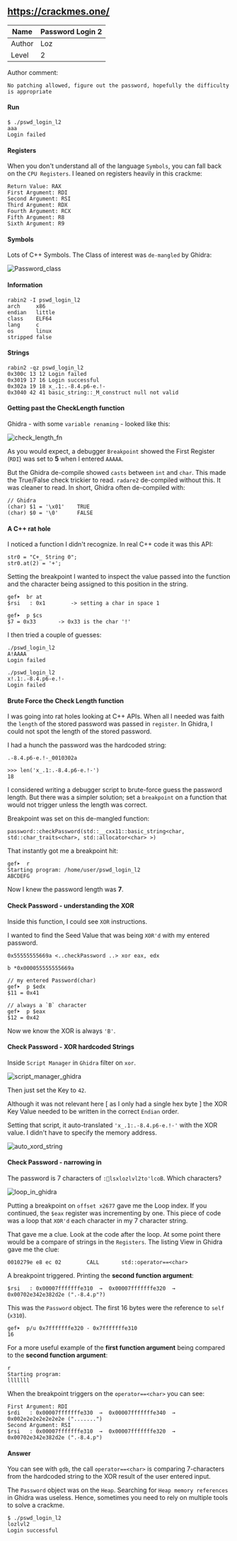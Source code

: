 ## https://crackmes.one/

Name | Password Login 2
--|--
Author  | Loz
Level  |  2

Author comment:
```
No patching allowed, figure out the password, hopefully the difficulty is appropriate
```
#### Run
```
$ ./pswd_login_l2
aaa
Login failed
```
#### Registers
When you don't understand all of the language `Symbols`, you can fall back on the `CPU Registers`.  I leaned on registers heavily in this crackme:
```
Return Value: RAX
First Argument: RDI
Second Argument: RSI
Third Argument: RDX
Fourth Argument: RCX
Fifth Argument: R8
Sixth Argument: R9
```

#### Symbols
Lots of C++ Symbols. The Class of interest was `de-mangled` by Ghidra:

![Password_class](/images/2020/02/password-class.png)

#### Information
```
rabin2 -I pswd_login_l2
arch     x86
endian   little
class    ELF64
lang     c
os       linux
stripped false
```
#### Strings
```
rabin2 -qz pswd_login_l2
0x300c 13 12 Login failed
0x3019 17 16 Login successful
0x302a 19 18 x_.1:.-8.4.p6-e.!-
0x3040 42 41 basic_string::_M_construct null not valid
```
#### Getting past the CheckLength function
Ghidra - with some `variable renaming` - looked like this:

![check_length_fn](/images/2020/02/check-length-fn.png)


As you would expect, a debugger `Breakpoint` showed the First Register (`RDI`) was set to **5** when I entered `AAAAA`.

But the Ghidra de-compile showed `casts` between `int` and `char`. This made the True/False check trickier to read.  `radare2` de-compiled without this. It was cleaner to read.  In short, Ghidra often de-compiled with:

```
// Ghidra
(char) $1 = '\x01'    TRUE
(char) $0 = '\0'      FALSE
```
#### A C++ rat hole
I noticed a function I didn't recognize. In real C++ code it was this API:
```
str0 = "C+_ String 0";
str0.at(2) = '+';
```
Setting the breakpoint I wanted to inspect the value passed into the function and the character being assigned to this position in the string.
```
gef➤  br at
$rsi   : 0x1		-> setting a char in space 1

gef➤  p $cs
$7 = 0x33		-> 0x33 is the char '!'
```
I then tried a couple of guesses:
```
./pswd_login_l2
A!AAAA
Login failed

./pswd_login_l2
x!.1:.-8.4.p6-e.!-
Login failed
```
#### Brute Force the Check Length function
I was going into rat holes looking at C++ APIs.  When all I needed was faith the `length` of the stored password was passed in `register`.  In Ghidra, I could not spot the length of the stored password.  

I had a hunch the password was the hardcoded string:
```
.-8.4.p6-e.!-_0010302a

>>> len('x_.1:.-8.4.p6-e.!-')
18
```
I considered writing a debugger script to brute-force guess the password length.  But there was a simpler solution; set a `breakpoint` on a function that would not trigger unless the length was correct.

Breakpoint was set on this de-mangled function:
```
password::checkPassword(std::__cxx11::basic_string<char, std::char_traits<char>, std::allocator<char> >)
```
That instantly got me a breakpoint hit:
```
gef➤  r
Starting program: /home/user/pswd_login_l2
ABCDEFG
```
Now I knew the password length was **7**.

#### Check Password - understanding the XOR
Inside this function, I could see `XOR` instructions.

I wanted to find the Seed Value that was being `XOR'd` with my entered password.
```
0x55555555669a <..checkPassword ..> xor eax, edx

b *0x000055555555669a

// my entered Password(char)
gef➤  p $edx
$11 = 0x41

// always a `B` character
gef➤  p $eax
$12 = 0x42
```
Now we know the XOR is always `'B'`.
#### Check Password - XOR hardcoded Strings
Inside `Script Manager` in `Ghidra` filter on `xor`.

![script_manager_ghidra](/images/2020/03/script-manager-ghidra.png)

Then just set the Key to `42`.

Although it was not relevant here [ as I only had a single hex byte ] the XOR Key Value needed to be written in the correct `Endian` order.

Setting that script, it auto-translated `'x_.1:.-8.4.p6-e.!-'` with the XOR value.  I didn't have to specify the memory address.

![auto_xord_string](/images/2020/03/auto-xord-string.png)

#### Check Password - narrowing in
The password is 7 characters of `:lsxlozlvl2to'lcoB`.  Which characters?  

![loop_in_ghidra](/images/2020/03/loop-in-ghidra.png)

Putting a breakpoint on `offset x2677` gave me the Loop index. If you continued, the `$eax` register was incrementing by one. This piece of code was a loop that `XOR'd` each character in my 7 character string.

That gave me a clue.  Look at the code after the loop.  At some point there would be a compare of strings in the `Registers`.  The listing View in Ghidra gave me the clue:
```
0010279e e8 ec 02        CALL       std::operator==<char>
```

A breakpoint triggered. Printing the **second function argument**:

```
$rsi   : 0x00007fffffffe310  →  0x00007fffffffe320  →  0x00702e342e382d2e (".-8.4.p"?)
```
This was the `Password` object. The first 16 bytes were the reference to `self` (`x310`).

```
gef➤  p/u 0x7fffffffe320 - 0x7fffffffe310
16
```
For a more useful example of the **first function argument** being compared to the **second function argument**:

```
r
Starting program:
lllllll
```
When the breakpoint triggers on the `operator==<char>` you can see:
```
First Argument: RDI
$rdi   : 0x00007fffffffe330  →  0x00007fffffffe340  →  0x002e2e2e2e2e2e2e (".......")
Second Argument: RSI
$rsi   : 0x00007fffffffe310  →  0x00007fffffffe320  →  0x00702e342e382d2e (".-8.4.p")
```
#### Answer
You can see with `gdb`, the call `operator==<char>` is  comparing 7-characters from the hardcoded string to the XOR result of the user entered input.

The `Password` object was on the `Heap`.  Searching for `Heap memory references` in Ghidra was useless.  Hence, sometimes you need to rely on multiple tools to solve a crackme.

```
$ ./pswd_login_l2
lozlvl2
Login successful
```
